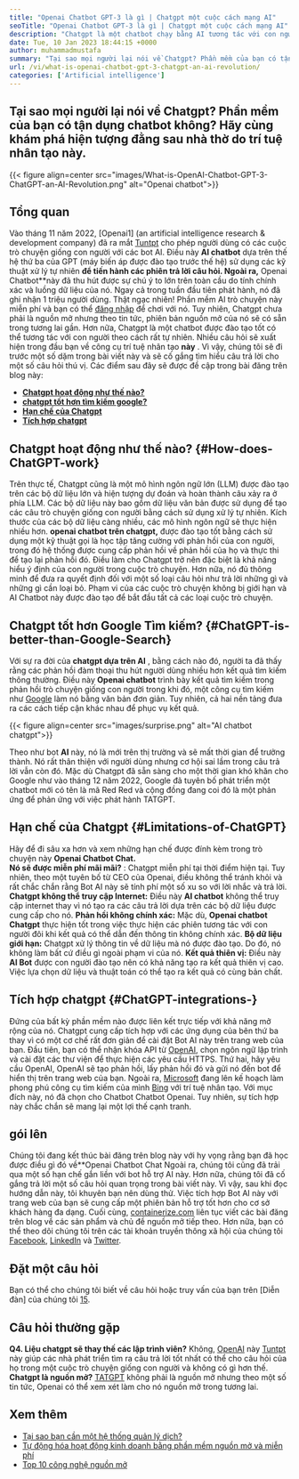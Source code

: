 ```yaml
---
title: "Openai Chatbot GPT-3 là gì | Chatgpt một cuộc cách mạng AI" 
seoTitle: "Openai Chatbot GPT-3 là gì | Chatgpt một cuộc cách mạng AI" 
description: "Chatgpt là một chatbot chạy bằng AI tương tác với con người theo cách tự nhiên. Chatbot Openai này dựa trên mô hình AI xử lý ngôn ngữ có tên là GPT-3." 
date: Tue, 10 Jan 2023 18:44:15 +0000
author: muhammadmustafa
summary: "Tại sao mọi người lại nói về Chatgpt? Phần mềm của bạn có tận dụng chatbot không? Chúng ta hãy khám phá hiện tượng đằng sau nhà thờ do trí tuệ nhân tạo này." 
url: /vi/what-is-openai-chatbot-gpt-3-chatgpt-an-ai-revolution/
categories: ['Artificial intelligence']
---
```


## Tại sao mọi người lại nói về Chatgpt? Phần mềm của bạn có tận dụng chatbot không? Hãy cùng khám phá hiện tượng đằng sau nhà thờ do trí tuệ nhân tạo này.

{{< figure align=center src="images/What-is-OpenAI-Chatbot-GPT-3-ChatGPT-an-AI-Revolution.png" alt="Openai chatbot">}}


## Tổng quan

Vào tháng 11 năm 2022, [Openai1] (an artificial intelligence research & development company) đã ra mắt [Tuntpt][2] cho phép người dùng có các cuộc trò chuyện giống con người với các bot AI. Điều này  **AI chatbot** dựa trên thế hệ thứ ba của GPT (máy biến áp được đào tạo trước thế hệ) sử dụng các kỹ thuật xử lý tự nhiên **để tiến hành các phiên trả lời câu hỏi. Ngoài ra,**  Openai Chatbot**này đã thu hút được sự chú ý to lớn trên toàn cầu do tính chính xác và luồng dữ liệu của nó. Ngay cả trong tuần đầu tiên phát hành, nó đã ghi nhận 1 triệu người dùng. Thật ngạc nhiên!
Phần mềm AI trò chuyện này miễn phí và bạn có thể [đăng nhập][3] để chơi với nó. Tuy nhiên, Chatgpt chưa phải là nguồn mở nhưng theo tin tức, phiên bản nguồn mở của nó sẽ có sẵn trong tương lai gần. Hơn nữa, Chatgpt là một chatbot được đào tạo tốt có thể tương tác với con người theo cách rất tự nhiên. Nhiều câu hỏi sẽ xuất hiện trong đầu bạn về công cụ trí tuệ nhân tạo  **này**  . Vì vậy, chúng tôi sẽ đi trước một số dặm trong bài viết này và sẽ cố gắng tìm hiểu câu trả lời cho một số câu hỏi thú vị.
Các điểm sau đây sẽ được đề cập trong bài đăng trên blog này:
*  **[Chatgpt hoạt động như thế nào?][4]**  
*  **[chatgpt tốt hơn tìm kiếm google?][5]**  
*  **[Hạn chế của Chatgpt][6]**  
*  **[Tích hợp chatgpt][7]**  

## Chatgpt hoạt động như thế nào? {#How-does-ChatGPT-work}

Trên thực tế, Chatgpt cũng là một mô hình ngôn ngữ lớn (LLM) được đào tạo trên các bộ dữ liệu lớn và hiện tượng dự đoán và hoàn thành câu xảy ra ở phía LLM. Các bộ dữ liệu này bao gồm dữ liệu văn bản được sử dụng để tạo các câu trò chuyện giống con người bằng cách sử dụng xử lý tự nhiên. Kích thước của các bộ dữ liệu càng nhiều, các mô hình ngôn ngữ sẽ thực hiện nhiều hơn.
 **openai chatbot trên chatgpt,** được đào tạo tốt bằng cách sử dụng một kỹ thuật gọi là học tập tăng cường với phản hồi của con người, trong đó hệ thống được cung cấp phản hồi về phản hồi của họ và thực thi để tạo lại phản hồi đó. Điều làm cho Chatgpt trở nên đặc biệt là khả năng hiểu ý định của con người trong cuộc trò chuyện. Hơn nữa, nó đủ thông minh để đưa ra quyết định đối với một số loại câu hỏi như trả lời những gì và những gì cần loại bỏ. Phạm vi của các cuộc trò chuyện không bị giới hạn và AI Chatbot này được đào tạo để bắt đầu tất cả các loại cuộc trò chuyện.

## Chatgpt tốt hơn Google Tìm kiếm? {#ChatGPT-is-better-than-Google-Search}

Với sự ra đời của  **chatgpt dựa trên AI** , bằng cách nào đó, người ta đã thấy rằng các phản hồi đàm thoại thu hút người dùng nhiều hơn kết quả tìm kiếm thông thường. Điều này **Openai chatbot**  trình bày kết quả tìm kiếm trong phản hồi trò chuyện giống con người trong khi đó, một công cụ tìm kiếm như [Google][8] làm nó bằng văn bản đơn giản. Tuy nhiên, cả hai nền tảng đưa ra các cách tiếp cận khác nhau để phục vụ kết quả.

{{< figure align=center src="images/surprise.png" alt="AI chatbot chatgpt">}}

Theo như bot  **AI**  này, nó là mới trên thị trường và sẽ mất thời gian để trưởng thành. Nó rất thân thiện với người dùng nhưng cơ hội sai lầm trong câu trả lời vẫn còn đó. Mặc dù Chatgpt đã sẵn sàng cho một thời gian khó khăn cho Google như vào tháng 12 năm 2022, Google đã tuyên bố phát triển một chatbot mới có tên là mã Red Red và cộng đồng đang coi đó là một phản ứng để phản ứng với việc phát hành TATGPT.

## Hạn chế của Chatgpt {#Limitations-of-ChatGPT}

Hãy để đi sâu xa hơn và xem những hạn chế được đính kèm trong trò chuyện này  **Openai Chatbot Chat.**  
 **Nó sẽ được miễn phí mãi mãi?** : Chatgpt miễn phí tại thời điểm hiện tại. Tuy nhiên, theo một tuyên bố từ CEO của Openai, điều không thể tránh khỏi và rất chắc chắn rằng Bot AI này sẽ tính phí một số xu so với lời nhắc và trả lời.
 **Chatgpt không thể truy cập Internet:**  Điều này **AI chatbot** không thể truy cập internet thay vì nó tạo ra các câu trả lời dựa trên các bộ dữ liệu được cung cấp cho nó.
 **Phản hồi không chính xác:**  Mặc dù, **Openai chatbot Chatgpt** thực hiện tốt trong việc thực hiện các phiên tương tác với con người đôi khi kết quả có thể dẫn đến thông tin không chính xác.
 **Bộ dữ liệu giới hạn:**  Chatgpt xử lý thông tin về dữ liệu mà nó được đào tạo. Do đó, nó không làm bất cứ điều gì ngoài phạm vi của nó.
 **Kết quả thiên vị:**  Điều này **AI Bot** được con người đào tạo nên có khả năng tạo ra kết quả thiên vị cao. Việc lựa chọn dữ liệu và thuật toán có thể tạo ra kết quả có cùng bản chất.

## Tích hợp chatgpt  {#ChatGPT-integrations-}

Đứng của bất kỳ phần mềm nào được liên kết trực tiếp với khả năng mở rộng của nó. Chatgpt cung cấp tích hợp với các ứng dụng của bên thứ ba thay vì có một cơ chế rất đơn giản để cài đặt Bot AI này trên trang web của bạn. Đầu tiên, bạn có thể nhận khóa API từ [OpenAI][1], chọn ngôn ngữ lập trình và cài đặt các thư viện để thực hiện các yêu cầu HTTPS. Thứ hai, hãy yêu cầu OpenAI, OpenAI sẽ tạo phản hồi, lấy phản hồi đó và gửi nó đến bot để hiển thị trên trang web của bạn.
Ngoài ra, [Microsoft][9] đang lên kế hoạch làm phong phú công cụ tìm kiếm của mình [Bing][10] với trí tuệ nhân tạo. Với mục đích này, nó đã chọn cho Chatbot Chatbot Openai. Tuy nhiên, sự tích hợp này chắc chắn sẽ mang lại một lợi thế cạnh tranh.

## gói lên
Chúng tôi đang kết thúc bài đăng trên blog này với hy vọng rằng bạn đã học được điều gì đó về**Openai Chatbot Chat Ngoài ra, chúng tôi cũng đã trải qua một số hạn chế gắn liền với bot hỗ trợ AI này. Hơn nữa, chúng tôi đã cố gắng trả lời một số câu hỏi quan trọng trong bài viết này. Vì vậy, sau khi đọc hướng dẫn này, tôi khuyên bạn nên dùng thử. Việc tích hợp Bot AI này với trang web của bạn sẽ cung cấp một phiên bản hỗ trợ tốt hơn cho cơ sở khách hàng đa dạng.
Cuối cùng, [containerize.com][11] liên tục viết các bài đăng trên blog về các sản phẩm và chủ đề nguồn mở tiếp theo. Hơn nữa, bạn có thể theo dõi chúng tôi trên các tài khoản truyền thông xã hội của chúng tôi [Facebook][12], [LinkedIn][13] và [Twitter][14].

## Đặt một câu hỏi
Bạn có thể cho chúng tôi biết về câu hỏi hoặc truy vấn của bạn trên [Diễn đàn] của chúng tôi [15].

## Câu hỏi thường gặp
 **Q4. Liệu chatgpt sẽ thay thế các lập trình viên?** 
Không, [OpenAI][1] này [Tuntpt][2] này giúp các nhà phát triển tìm ra câu trả lời tốt nhất có thể cho câu hỏi của họ trong một cuộc trò chuyện giống con người và không có gì hơn thế.
 **Chatgpt là nguồn mở?** 
[TATGPT][2] không phải là nguồn mở nhưng theo một số tin tức, Openai có thể xem xét làm cho nó nguồn mở trong tương lai.

## Xem thêm
  * [Tại sao bạn cần một hệ thống quản lý dịch?][16]
  * [Tự động hóa hoạt động kinh doanh bằng phần mềm nguồn mở và miễn phí][17]
  * [Top 10 công nghệ nguồn mở][18]



 [1]: https://openai.com/
 [2]: https://chat.openai.com/chat
 [3]: https://chat.openai.com/
 [4]: #How-does-ChatGPT-work
 [5]: #ChatGPT-is-better-than-Google-Search
 [6]: #Limitations-of-ChatGPT
 [7]: #ChatGPT-integrations-
 [8]: https://www.google.com/
 [9]: https://www.microsoft.com/en-pk
 [10]: https://www.bing.com/
 [11]: https://www.containerize.com/
 [12]: https://web.facebook.com/containerize
 [13]: https://www.linkedin.com/company/containerize/
 [14]: https://twitter.com/containerize_co
 [15]: https://forum.containerize.com/
 [16]: https://blog.containerize.com/software-development/why-do-you-need-a-translation-management-system/
 [17]: https://blog.containerize.com/blogging/automate-business-operations-using-open-source-software/
 [18]: https://blog.containerize.com/backup-and-sync-software/top-10-open-source-trending-technologies-of-2022/

